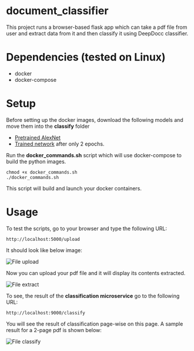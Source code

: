 # document_classifier

This project runs a browser-based flask app which can take a pdf file from user and extract data from it and then classify it using DeepDocc classifier.

# Dependencies (tested on Linux)
* docker
* docker-compose
# Setup 

Before setting up the docker images, download the following models and move them into the **classify** folder
* [Pretrained AlexNet](https://drive.google.com/file/d/1pyOxvQQrHwknhpc6guWp73-5E3eel0sh/view?usp=sharing)
* [Trained network](https://drive.google.com/file/d/1KhC12anJXDE7CAcls7ytQbVaywRf48b5/view?usp=sharing) after only 2 epochs.

Run the **docker_commands.sh** script which will use docker-compose to build the python images.  
```
chmod +x docker_commands.sh
./docker_commands.sh
```
This script will build and launch your docker containers. 


# Usage

To test the scripts, go to your browser and type the following URL:

```http://localhost:5000/upload```

It should look like below image:

<img src="/images/upload.png" alt="File upload"/>

Now you can upload your pdf file and it will display its contents extracted. 

<img src="/images/extract.png" alt="File extract"/>

To see, the result of the **classification microservice** go to the following URL:

```http://localhost:9000/classify```

You will see the result of classification page-wise on this page. A sample result for a 2-page pdf is shown below:

<img src="/images/classify.png" alt="File classify"/>
